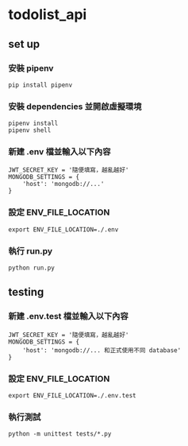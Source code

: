 # todolist_api

## set up
### 安裝 pipenv
```
pip install pipenv
```
### 安裝 dependencies 並開啟虛擬環境
```
pipenv install
pipenv shell
```
### 新建 .env 檔並輸入以下內容
```
JWT_SECRET_KEY = '隨便填寫，越亂越好'
MONGODB_SETTINGS = {
    'host': 'mongodb://...'
}
```
### 設定 ENV_FILE_LOCATION
```
export ENV_FILE_LOCATION=./.env
```
### 執行 run.py
```
python run.py
```

## testing
### 新建 .env.test 檔並輸入以下內容
```
JWT_SECRET_KEY = '隨便填寫，越亂越好'
MONGODB_SETTINGS = {
    'host': 'mongodb://... 和正式使用不同 database'
}
```
### 設定 ENV_FILE_LOCATION
```
export ENV_FILE_LOCATION=./.env.test
```
### 執行測試
```
python -m unittest tests/*.py
```
